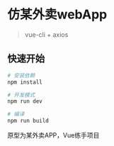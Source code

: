 # 仿某外卖webApp

> vue-cli + axios

## 快速开始

``` bash
# 安装依赖
npm install

# 开发模式
npm run dev

# 编译
npm run build
```

原型为某外卖APP，Vue练手项目

